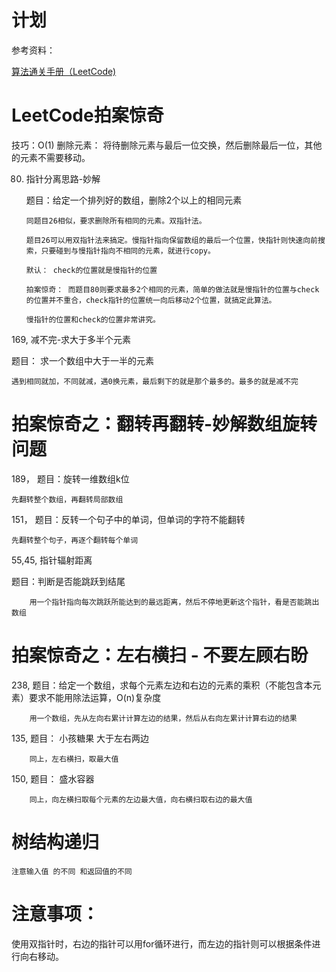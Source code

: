# 计划

参考资料：

[算法通关手册（LeetCode)](https://github.com/itcharge/LeetCode-Py)

# LeetCode拍案惊奇

技巧：O(1) 删除元素： 将待删除元素与最后一位交换，然后删除最后一位，其他的元素不需要移动。

80. 指针分离思路-妙解

    题目：给定一个排列好的数组，删除2个以上的相同元素
        
        同题目26相似，要求删除所有相同的元素。双指针法。
        
        题目26可以用双指针法来搞定。慢指针指向保留数组的最后一个位置，快指针则快速向前搜索，只要碰到与慢指针指向不相同的元素，就进行copy。
        
        默认： check的位置就是慢指针的位置
        
        拍案惊奇： 而题目80则要求最多2个相同的元素，简单的做法就是慢指针的位置与check的位置并不重合，check指针的位置统一向后移动2个位置，就搞定此算法。
        
        慢指针的位置和check的位置非常讲究。

169, 减不完-求大于多半个元素

   题目： 求一个数组中大于一半的元素

    遇到相同就加，不同就减，遇0换元素，最后剩下的就是那个最多的。最多的就是减不完

# 拍案惊奇之：翻转再翻转-妙解数组旋转问题

   189， 题目：旋转一维数组k位

    先翻转整个数组，再翻转局部数组
    
   151， 题目：反转一个句子中的单词，但单词的字符不能翻转

    先翻转整个句子，再逐个翻转每个单词

55,45, 指针辐射距离

  题目：判断是否能跳跃到结尾

        用一个指针指向每次跳跃所能达到的最远距离，然后不停地更新这个指针，看是否能跳出数组

# 拍案惊奇之：左右横扫 - 不要左顾右盼

  238, 题目：给定一个数组，求每个元素左边和右边的元素的乘积（不能包含本元素）要求不能用除法运算，O(n)复杂度

        用一个数组，先从左向右累计计算左边的结果，然后从右向左累计计算右边的结果

  135, 题目： 小孩糖果 大于左右两边

        同上，左右横扫，取最大值

  150, 题目： 盛水容器 

        同上，向左横扫取每个元素的左边最大值，向右横扫取右边的最大值

# 树结构递归

    注意输入值 的不同 和返回值的不同
    

      
# 注意事项：

  使用双指针时，右边的指针可以用for循环进行，而左边的指针则可以根据条件进行向右移动。
